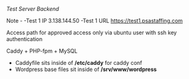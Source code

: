 *Test Server Backend*

Note -
-Test 1 IP 3.138.144.50
-Test 1 URL https://test1.psastaffing.com

Access path for approved access only via ubuntu user with ssh key authentication

Caddy + PHP-fpm + MySQL

- Caddyfile sits inside of **/etc/caddy** for caddy conf
- Wordpress base files sit inside of **/srv/www/wordpress**
